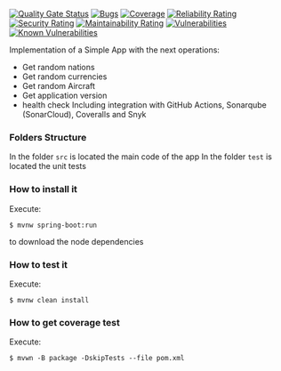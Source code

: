 [![Quality Gate Status](https://sonarcloud.io/api/project_badges/measure?project=Alejo311548_consulta&metric=alert_status)](https://sonarcloud.io/summary/new_code?id=Alejo311548_consulta)
[![Bugs](https://sonarcloud.io/api/project_badges/measure?project=Alejo311548_consulta&metric=bugs)](https://sonarcloud.io/summary/new_code?id=Alejo311548_consulta)
[![Coverage](https://sonarcloud.io/api/project_badges/measure?project=Alejo311548_consulta&metric=coverage)](https://sonarcloud.io/summary/new_code?id=Alejo311548_consulta)
[![Reliability Rating](https://sonarcloud.io/api/project_badges/measure?project=Alejo311548_consulta&metric=reliability_rating)](https://sonarcloud.io/summary/new_code?id=Alejo311548_consulta)
[![Security Rating](https://sonarcloud.io/api/project_badges/measure?project=Alejo311548_consulta&metric=security_rating)](https://sonarcloud.io/summary/new_code?id=Alejo311548_consulta)
[![Maintainability Rating](https://sonarcloud.io/api/project_badges/measure?project=Alejo311548_consulta&metric=sqale_rating)](https://sonarcloud.io/summary/new_code?id=Alejo311548_consulta)
[![Vulnerabilities](https://sonarcloud.io/api/project_badges/measure?project=Alejo311548_consulta&metric=vulnerabilities)](https://sonarcloud.io/summary/new_code?id=Alejo311548_consulta)
[![Known Vulnerabilities](https://snyk.io/test/github/alejo311548/consulta/badge.svg)](https://snyk.io/test/github/alejo311548/consulta)

Implementation of a Simple App with the next operations:
* Get random nations
* Get random currencies
* Get random Aircraft
* Get application version
* health check
Including integration with GitHub Actions, Sonarqube (SonarCloud), Coveralls and Snyk
### Folders Structure
In the folder `src` is located the main code of the app
In the folder `test` is located the unit tests
### How to install it
Execute:
```shell
$ mvnw spring-boot:run
```
to download the node dependencies
### How to test it
Execute:
```shell
$ mvnw clean install
```
### How to get coverage test
Execute:
```shell
$ mvwn -B package -DskipTests --file pom.xml
